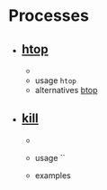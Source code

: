 # Processes

- ## [htop](http://manpages.ubuntu.com/manpages/jammy/en/man1/htop.1.html)

  -
  - usage `htop`
  - alternatives
    [btop](http://manpages.ubuntu.com/manpages/jammy/en/man1/btop.1.html)

- ## [kill](http://manpages.ubuntu.com/manpages/jammy/en/man1/kill.1.html)

  -
  - usage ``
  - examples

    ```bash

    ```
